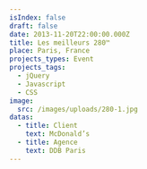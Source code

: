 ```yaml
---
isIndex: false
draft: false
date: 2013-11-20T22:00:00.000Z
title: Les meilleurs 280™
place: Paris, France
projects_types: Event
projects_tags:
  - jQuery
  - Javascript
  - CSS
image:
  src: /images/uploads/280-1.jpg
datas:
  - title: Client
    text: McDonald’s
  - title: Agence
    text: DDB Paris
---
```

